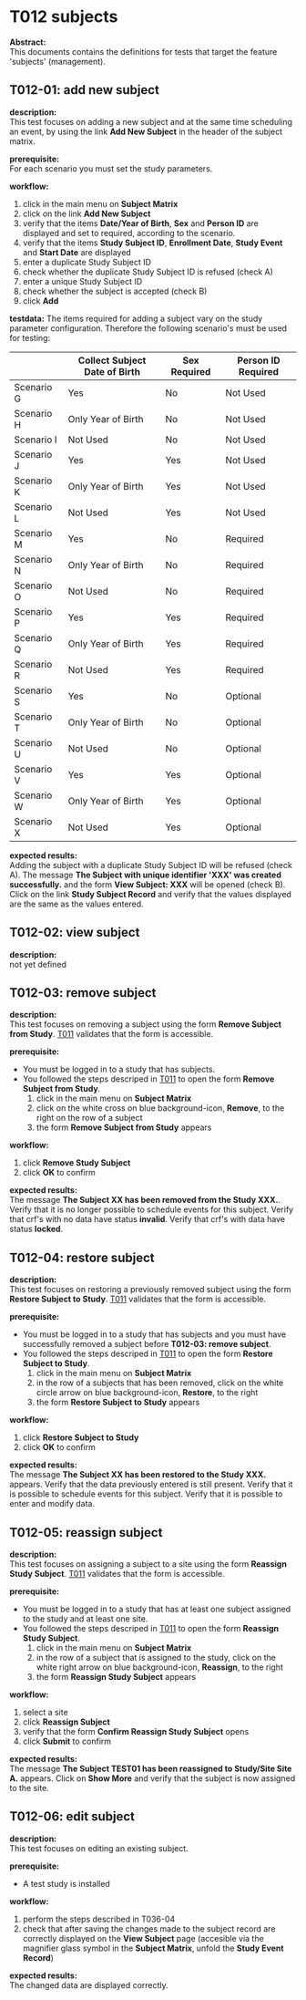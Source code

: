 # T012 subjects
**Abstract:**  
This documents contains the definitions for tests that target the feature 'subjects' (management).

## T012-01: add new subject 
**description:**  
This test focuses on adding a new subject and at the same time scheduling an event, by using the link **Add New Subject** in the header of the subject matrix. 
   
**prerequisite:**  
For each scenario you must set the study parameters.

**workflow:**  
1. click in the main menu on **Subject Matrix**
1. click on the link **Add New Subject**
1. verify that the items **Date/Year of Birth**, **Sex** and **Person ID** are displayed and set to required, according to the scenario.
1. verify that the items **Study Subject ID**, **Enrollment Date**, **Study Event** and **Start Date** are displayed
1. enter a duplicate Study Subject ID
1. check whether the duplicate Study Subject ID is refused (check A)
1. enter a unique Study Subject ID
1. check whether the subject is accepted (check B)
1. click **Add**

**testdata:**
The items required for adding a subject vary on the study parameter configuration. Therefore the following scenario's must be used for testing:

|            | Collect Subject Date of Birth | Sex Required | Person ID Required |  
|----------- | ----------------------------- | ------------ | ------------------ |  
| Scenario G |     Yes                       |      No      |      Not Used      |   
| Scenario H |     Only Year of Birth        |      No      |      Not Used      |   
| Scenario I |     Not Used                  |      No      |      Not Used      |   
| Scenario J |     Yes                       |      Yes     |      Not Used      |   
| Scenario K |     Only Year of Birth        |      Yes     |      Not Used      |   
| Scenario L |     Not Used                  |      Yes     |      Not Used      | 
| Scenario M |     Yes                       |      No      |      Required      |   
| Scenario N |     Only Year of Birth        |      No      |      Required      |   
| Scenario O |     Not Used                  |      No      |      Required      |   
| Scenario P |     Yes                       |      Yes     |      Required      |   
| Scenario Q |     Only Year of Birth        |      Yes     |      Required      |   
| Scenario R |     Not Used                  |      Yes     |      Required      |   
| Scenario S |     Yes                       |      No      |      Optional      |   
| Scenario T |     Only Year of Birth        |      No      |      Optional      |   
| Scenario U |     Not Used                  |      No      |      Optional      |   
| Scenario V |     Yes                       |      Yes     |      Optional      |   
| Scenario W |     Only Year of Birth        |      Yes     |      Optional      |   
| Scenario X |     Not Used                  |      Yes     |      Optional      |

**expected results:**  
Adding the subject with a duplicate Study Subject ID will be refused (check A). The message **The Subject with unique identifier 'XXX' was created successfully.** and the form **View Subject: XXX** will be opened (check B).
Click on the link **Study Subject Record** and verify that the values displayed are the same as the values entered. 

## T012-02: view subject
**description:**  
not yet defined

## T012-03: remove subject
**description:**  
This test focuses on removing a subject using the form **Remove Subject from Study**. [T011](t011.md) validates that the form is accessible.

**prerequisite:**  
* You must be logged in to a study that has subjects.
* You followed the steps descriped in [T011](t011.md) to open the form **Remove Subject from Study**. 
    1. click in the main menu on **Subject Matrix**
    1. click on the white cross on blue background-icon, **Remove**, to the right on the row of a subject
    1. the form **Remove Subject from Study** appears

**workflow:** 
1. click **Remove Study Subject**
1. click **OK** to confirm

**expected results:**   
The message **The Subject XX has been removed from the Study XXX.**. 
Verify that it is no longer possible to schedule events for this subject.
Verify that crf's with no data have status **invalid**.
Verify that crf's with data have status **locked**.

## T012-04: restore subject
**description:**  
This test focuses on restoring a previously removed subject using the form **Restore Subject to Study**. [T011](t011.md) validates that the form is accessible.

**prerequisite:**  
* You must be logged in to a study that has subjects and you must have successfully removed a subject before **T012-03: remove subject**.
* You followed the steps descriped in [T011](t011.md) to open the form **Restore Subject to Study**.
    1. click in the main menu on **Subject Matrix**
    1. in the row of a subjects that has been removed, click on the white circle arrow on blue background-icon, **Restore**, to the right
    1. the form **Restore Subject to Study** appears

**workflow:**  
1. click **Restore Subject to Study**
1. click **OK** to confirm

**expected results:**   
The message **The Subject XX has been restored to the Study XXX.** appears. 
Verify that the data previously entered is still present.
Verify that it is possible to schedule events for this subject.
Verify that it is possible to enter and modify data.

## T012-05: reassign subject
**description:**  
This test focuses on assigning a subject to a site using the form **Reassign Study Subject**. [T011](t011.md) validates that the form is accessible.

**prerequisite:**  
* You must be logged in to a study that has at least one subject assigned to the study and at least one site.
* You followed the steps descriped in [T011](t011.md) to open the form **Reassign Study Subject**.  
    1. click in the main menu on **Subject Matrix**
    1. in the row of a subject that is assigned to the study, click on the white right arrow on blue background-icon, **Reassign**, to the right
    1. the form **Reassign Study Subject** appears

**workflow:**  
1. select a site
1. click **Reassign Subject**
1. verify that the form **Confirm Reassign Study Subject** opens
1. click **Submit** to confirm

**expected results:**   
The message **The Subject TEST01 has been reassigned to Study/Site Site A.** appears.
Click on **Show More** and verify that the subject is now assigned to the site.

## T012-06: edit subject
**description:**  
This test focuses on editing an existing subject.

**prerequisite:**  
* A test study is installed

**workflow:**  
1. perform the steps described in T036-04
1. check that after saving the changes made to the subject record are correctly displayed on the **View Subject** page (accesible via the magnifier glass symbol in the **Subject Matrix**, unfold the **Study Event Record**)

**expected results:**   
The changed data are displayed correctly.
